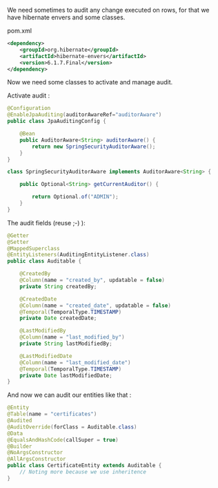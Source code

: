 We need sometimes to audit any change executed on rows, for that we have hibernate envers and some classes.

pom.xml
```xml
<dependency>
    <groupId>org.hibernate</groupId>
    <artifactId>hibernate-envers</artifactId>
    <version>6.1.7.Final</version>
</dependency>
```

Now we need some classes to activate and manage audit.

Activate audit :
```java
@Configuration
@EnableJpaAuditing(auditorAwareRef="auditorAware")
public class JpaAuditingConfig {

    @Bean
    public AuditorAware<String> auditorAware() {
        return new SpringSecurityAuditorAware();
    }
}

class SpringSecurityAuditorAware implements AuditorAware<String> {

    public Optional<String> getCurrentAuditor() {

        return Optional.of("ADMIN");
    }
}
```

The audit fields (reuse ;-) ):
```java
@Getter
@Setter
@MappedSuperclass
@EntityListeners(AuditingEntityListener.class)
public class Auditable {

    @CreatedBy
    @Column(name = "created_by", updatable = false)
    private String createdBy;

    @CreatedDate
    @Column(name = "created_date", updatable = false)
    @Temporal(TemporalType.TIMESTAMP)
    private Date createdDate;

    @LastModifiedBy
    @Column(name = "last_modified_by")
    private String lastModifiedBy;

    @LastModifiedDate
    @Column(name = "last_modified_date")
    @Temporal(TemporalType.TIMESTAMP)
    private Date lastModifiedDate;
}
```

And now we can audit our entities like that :
```java
@Entity
@Table(name = "certificates")
@Audited
@AuditOverride(forClass = Auditable.class)
@Data
@EqualsAndHashCode(callSuper = true)
@Builder
@NoArgsConstructor
@AllArgsConstructor
public class CertificateEntity extends Auditable {
    // Noting more because we use inheritence
}
```